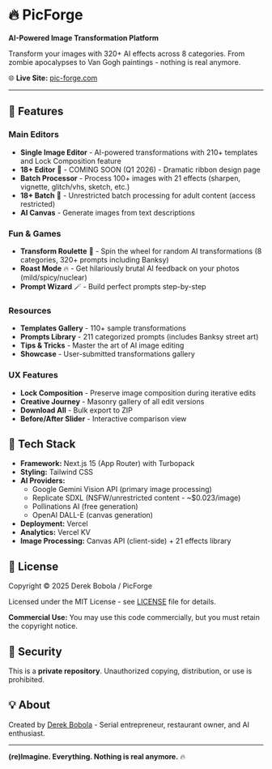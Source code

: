 # 🔥 PicForge

**AI-Powered Image Transformation Platform**

Transform your images with 320+ AI effects across 8 categories. From zombie apocalypses to Van Gogh paintings - nothing is real anymore.

🌐 **Live Site:** [pic-forge.com](https://pic-forge.com)

---

## 🎨 Features

### Main Editors
- **Single Image Editor** - AI-powered transformations with 210+ templates and Lock Composition feature
- **18+ Editor** 🔞 - COMING SOON (Q1 2026) - Dramatic ribbon design page
- **Batch Processor** - Process 100+ images with 21 effects (sharpen, vignette, glitch/vhs, sketch, etc.)
- **18+ Batch** 🔞 - Unrestricted batch processing for adult content (access restricted)
- **AI Canvas** - Generate images from text descriptions

### Fun & Games
- **Transform Roulette** 🎰 - Spin the wheel for random AI transformations (8 categories, 320+ prompts including Banksy)
- **Roast Mode** 🔥 - Get hilariously brutal AI feedback on your photos (mild/spicy/nuclear)
- **Prompt Wizard** 🪄 - Build perfect prompts step-by-step

### Resources
- **Templates Gallery** - 110+ sample transformations
- **Prompts Library** - 211 categorized prompts (includes Banksy street art)
- **Tips & Tricks** - Master the art of AI image editing
- **Showcase** - User-submitted transformations gallery

### UX Features
- **Lock Composition** - Preserve image composition during iterative edits
- **Creative Journey** - Masonry gallery of all edit versions
- **Download All** - Bulk export to ZIP
- **Before/After Slider** - Interactive comparison view

## 🚀 Tech Stack

- **Framework:** Next.js 15 (App Router) with Turbopack
- **Styling:** Tailwind CSS
- **AI Providers:**
  - Google Gemini Vision API (primary image processing)
  - Replicate SDXL (NSFW/unrestricted content - ~$0.023/image)
  - Pollinations AI (free generation)
  - OpenAI DALL-E (canvas generation)
- **Deployment:** Vercel
- **Analytics:** Vercel KV
- **Image Processing:** Canvas API (client-side) + 21 effects library

## 📜 License

Copyright © 2025 Derek Bobola / PicForge

Licensed under the MIT License - see [LICENSE](LICENSE) file for details.

**Commercial Use:** You may use this code commercially, but you must retain the copyright notice.

## 🔐 Security

This is a **private repository**. Unauthorized copying, distribution, or use is prohibited.

## 💡 About

Created by [Derek Bobola](https://github.com/7LayerLabs) - Serial entrepreneur, restaurant owner, and AI enthusiast.

---

**(re)Imagine. Everything. Nothing is real anymore.** 🔥
